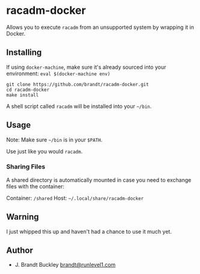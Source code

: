 # racadm-docker

Allows you to execute `racadm` from an unsupported system by wrapping it in Docker.

## Installing

If using `docker-machine`, make sure it's already sourced into your environment: `eval $(docker-machine env)`

    git clone https://github.com/brandt/racadm-docker.git
    cd racadm-docker
    make install

A shell script called `racadm` will be installed into your `~/bin`.

## Usage

Note: Make sure `~/bin` is in your `$PATH`.

Use just like you would `racadm`.

### Sharing Files

A shared directory is automatically mounted in case you need to exchange files with the container:

Container: `/shared`
Host: `~/.local/share/racadm-docker`


## Warning

I just whipped this up and haven't had a chance to use it much yet.


## Author

- J. Brandt Buckley <brandt@runlevel1.com>
